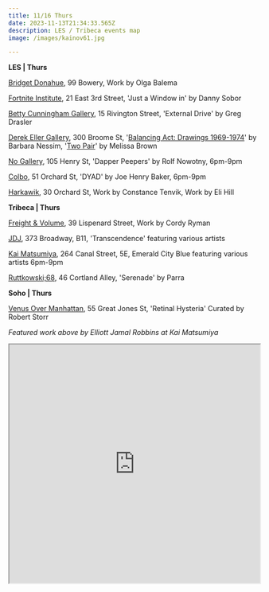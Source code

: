 ```yaml
---
title: 11/16 Thurs
date: 2023-11-13T21:34:33.565Z
description: LES / Tribeca events map
image: /images/kainov61.jpg

---
```

**L﻿ES | Thurs**

[Bridget Donahue](https://www.bridgetdonahue.nyc/exhibitions/olga-balema-/), 99 Bowery, Work by Olga Balema

[Fortnite Institute](https://fortnight.institute/exhibitions/80-danny-sobor-just-a-window.-in/), 21 East 3rd Street, 'Just a Window in' by Danny Sobor

[Betty Cunningham Gallery](http://www.bettycuninghamgallery.com/exhibitions/external-drive), 15 Rivington Street, 'External Drive' by Greg Drasler

[Derek Eller Gallery](https://www.derekeller.com/), 300 Broome St, '[Balancing Act: Drawings 1969-1974](https://www.derekeller.com/exhibitions/barbara-nessim)' by Barbara Nessim, '[Two Pair](https://www.derekeller.com/exhibitions/project-room-melissa-brown)' by Melissa Brown

[No Gallery](https://www.nononogallery.com/exhibitions/rolf-nowotny-dapper-peepers/), 105 Henry St, 'Dapper Peepers' by Rolf Nowotny, 6pm-9pm

[C﻿olbo](https://www.instagram.com/colbo.nyc), 51 Orchard St, '﻿DYAD' by Joe Henry Baker, 6pm-9pm

[Harkawik](https://www.harkawik.com/), 30 Orchard St, Work by Constance Tenvik, Work by Eli Hill

**T﻿ribeca | Thurs**

[Freight & Volume](http://www.freightandvolume.com/exhibitions/cordy-ryman2), 39 Lispenard Street, Work by Cordy Ryman

[JDJ](https://jdj.world/), 373 Broadway, B11, 'Transcendence' featuring various artists

[Kai Matsumiya](http://kaimatsumiya.com/current-2), 264 Canal Street, 5E, Emerald City Blue featuring various artists 6pm-9pm

[Ruttkowski;68](https://www.ruttkowski68.com/exhibition/serenade/), 46 Cortland Alley, 'Serenade' by Parra

**S﻿oho | Thurs**

[Venus Over Manhattan](https://viewingroom.venusovermanhattan.com/viewing-room/retinal-hysteria-curated-by-robert-storr), 55 Great Jones St, 'Retinal Hysteria' Curated by Robert Storr

*F﻿eatured work above by Elliott Jamal Robbins at Kai Matsumiya*

<iframe src="https://www.google.com/maps/d/u/1/embed?mid=1lWGlo_GL3IrYPcMwc-vaR_1dCvF9aJY&ehbc=2E312F" width="100%" height="480"></iframe>